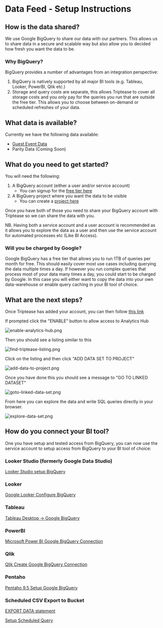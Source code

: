 # Data Feed - Setup Instructions

## How is the data shared?

We use Google BigQuery to share our data with our partners. This allows us to share data in a secure and scalable way 
but also allow you to decided how fresh you want the data to be.

### Why BigQuery?

BigQuery provides a number of advantages from an integration perspective:
1. BigQuery is natively supported by all major BI tools (e.g. Tableau, Looker, PowerBI, Qlik etc.)
2. Storage and query costs are separate, this allows Triptease to cover all storage costs and you only pay for the queries you run that are outside the free tier. This allows you to choose between on-demand or scheduled refreshes of your data.

## What data is available?

Currently we have the following data available:

* [Guest Event Data](https://docs.triptease.io/data)
* Parity Data (Coming Soon)

## What do you need to get started?

You will need the following:

1. A BigQuery account (either a user and/or service account)
   * You can signup for the [free tier here](https://cloud.google.com/bigquery/)
2. A BigQuery project where you want the data to be visible
   * You can create a [project here](https://console.cloud.google.com/projectcreate)

Once you have both of those you need to share your BigQuery account with Triptease so we can share the data with you.

NB. Having both a service account and a user account is recommended as it allows you to explore the data as a user and 
then use the service account for automated processes etc (Like BI Access).

### Will you be charged by Google?

Google BigQuery has a free tier that allows you to run 1TB of queries per month for free. This should easily cover 
most use cases including querying the data multiple times a day. If however you run complex queries that process most
of your data many times a day, you could start to be charged by Google. In this case you will either want to copy the 
data into your own data-warehouse or enable query caching in your BI tool of choice.

## What are the next steps?

Once Triptease has added your account, you can then follow [this link](https://console.cloud.google.com/bigquery/analytics-hub/exchanges(analyticshub:search)?queryText=triptease)

If prompted click the "ENABLE" button to allow access to Analytics Hub

![enable-analytics-hub.png](assets/images/enable-analytics-hub.png)

Then you should see a listing similar to this

![find-triptease-listing.png](assets/images/find-triptease-listing.png)

Click on the listing and then click "ADD DATA SET TO PROJECT"

![add-data-to-project.png](assets/images/add-data-to-project.png)

Once you have done this you should see a message to "GO TO LINKED DATASET"

![goto-linked-data-set.png](assets/images/goto-linked-data-set.png)

From here you can explore the data and write SQL queries directly in your browser.

![explore-data-set.png](assets/images/explore-data-set.png)

## How do you connect your BI tool?

One you have setup and tested access from BigQuery, you can now use the service account to setup access from BigQuery to
your BI tool of choice:

### Looker Studio (formerly Google Data Studio)

[Looker Studio setup BigQuery](https://support.google.com/looker-studio/answer/6295968?hl=en)
 

### Looker

[Google Looker Configure BigQuery](https://cloud.google.com/looker/docs/db-config-google-bigquery)

### Tableau

[Tableau Desktop -> Google BigQuery](https://help.tableau.com/current/pro/desktop/en-us/examples_googlebigquery.htm)

### PowerBI

[Microsoft Power BI Google BigQuery Connection](https://learn.microsoft.com/en-us/power-query/connectors/google-bigquery)

### Qlik

[Qlik Create Google BigQuery Connection](https://help.qlik.com/en-US/connectors/Subsystems/ODBC_connector_help/Content/Connectors_ODBC/GoogleBigQuery/Create-GBQ-Connection.htm)

### Pentaho

[Pentaho 9.5 Setup Google BigQuery](https://help.hitachivantara.com/Documentation/Pentaho/Data_Integration_and_Analytics/9.5/Setup/Google_BigQuery)


### Scheduled CSV Export to Bucket

[EXPORT DATA statement](https://cloud.google.com/bigquery/docs/reference/standard-sql/other-statements#export_data_statement)

[Setup Scheduled Query](https://cloud.google.com/bigquery/docs/scheduling-queries)
